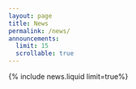 ```yaml
---
layout: page
title: News
permalink: /news/
announcements:
  limit: 15
  scrollable: true
---
```

{% include news.liquid limit=true%}